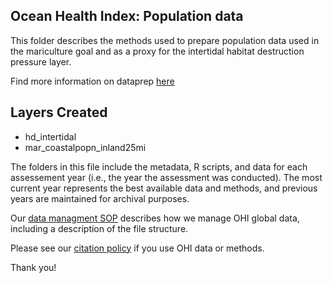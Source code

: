 ## Ocean Health Index: Population data

This folder describes the methods used to prepare population data used in the mariculture goal and as a proxy for the intertidal habitat destruction pressure layer. 

Find more information on dataprep [here](https://ohi-science.org/ohiprep_v2020/globalprep/mar_prs_population/v2020/mar_prs_pop_dataprep.html)

## Layers Created
* hd_intertidal
* mar_coastalpopn_inland25mi



The folders in this file include the metadata, R scripts, and data for each assessement year (i.e., the year the assessment was conducted).  The most current year represents the best available data and methods, and previous years are maintained for archival purposes.

Our [data managment SOP](https://rawgit.com/OHI-Science/ohiprep/master/src/dataOrganization_SOP.html) describes how we manage OHI global data, including a description of the file structure.

Please see our [citation policy](http://ohi-science.org/citation-policy/) if you use OHI data or methods.

Thank you!
